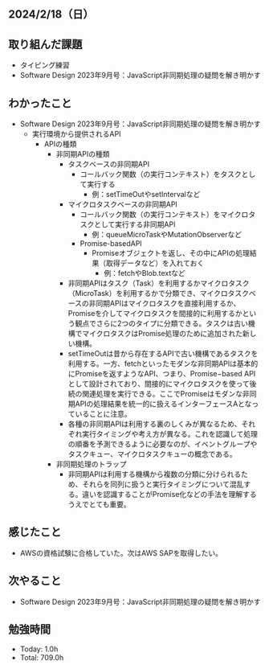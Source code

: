 ## 2024/2/18（日）

## 取り組んだ課題

- タイピング練習
- Software Design 2023年9月号：JavaScript非同期処理の疑問を解き明かす

## わかったこと
- Software Design 2023年9月号：JavaScript非同期処理の疑問を解き明かす
  - 実行環境から提供されるAPI
    - APIの種類
      - 非同期APIの種類
        - タスクベースの非同期API
          - コールバック関数（の実行コンテキスト）をタスクとして実行する
            - 例：setTimeOutやsetIntervalなど
        - マイクロタスクベースの非同期API
          - コールバック関数（の実行コンテキスト）をマイクロタスクとして実行する非同期API
            - 例：queueMicroTaskやMutationObserverなど
          - Promise-basedAPI
            - Promiseオブジェクトを返し、その中にAPIの処理結果（取得データなど）を入れておく
              - 例：fetchやBlob.textなど
        - 非同期APIはタスク（Task）を利用するかマイクロタスク（MicroTask）を利用するかで分類でき、マイクロタスクベースの非同期APIはマイクロタスクを直接利用するか、Promiseを介してマイクロタスクを間接的に利用するかという観点でさらに2つのタイプに分類できる。タスクは古い機構でマイクロタスクはPromise処理のために追加された新しい機構。
        - setTimeOutは昔から存在するAPIで古い機構であるタスクを利用する。一方、fetchといったモダンな非同期APIは基本的にPromiseを返すようなAPI、つまり、Promise−based APIとして設計されており、間接的にマイクロタスクを使って後続の関連処理を実行できる。ここでPromiseはモダンな非同期APIの処理結果を統一的に扱えるインターフェースAとなっていることに注意。
        - 各種の非同期APIは利用する裏のしくみが異なるため、それぞれ実行タイミングや考え方が異なる。これを認識して処理の順番を予測できるように必要なのが、イベントグループやタスクキュー、マイクロタスクキューの概念である。
      - 非同期処理のトラップ
        - 非同期APIは利用する機構から複数の分類に分けられるため、それらを同列に扱うと実行タイミングについて混乱する。違いを認識することがPromise化などの手法を理解するうえでとても重要。

## 感じたこと 
- AWSの資格試験に合格していた。次はAWS SAPを取得したい。

## 次やること
- Software Design 2023年9月号：JavaScript非同期処理の疑問を解き明かす

## 勉強時間

- Today: 1.0h
- Total: 709.0h
